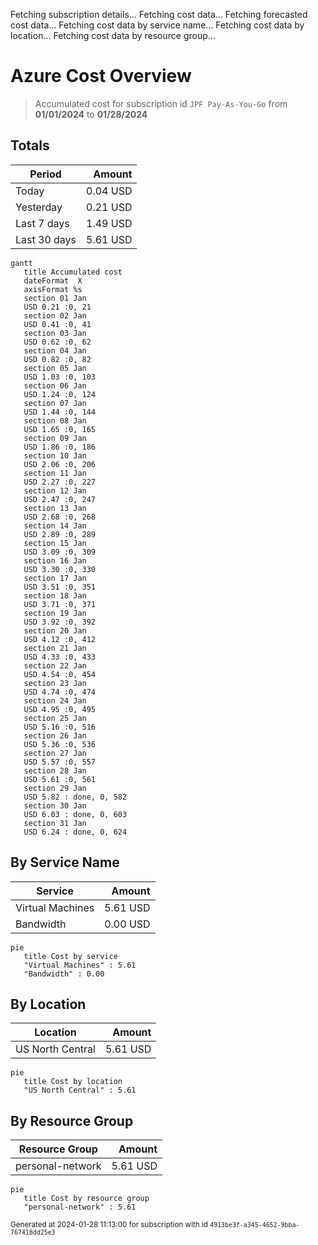 Fetching subscription details...
Fetching cost data...
Fetching forecasted cost data...
Fetching cost data by service name...
Fetching cost data by location...
Fetching cost data by resource group...
# Azure Cost Overview

> Accumulated cost for subscription id `JPF Pay-As-You-Go` from **01/01/2024** to **01/28/2024**

## Totals

|Period|Amount|
|---|---:|
|Today|0.04 USD|
|Yesterday|0.21 USD|
|Last 7 days|1.49 USD|
|Last 30 days|5.61 USD|

```mermaid
gantt
   title Accumulated cost
   dateFormat  X
   axisFormat %s
   section 01 Jan
   USD 0.21 :0, 21
   section 02 Jan
   USD 0.41 :0, 41
   section 03 Jan
   USD 0.62 :0, 62
   section 04 Jan
   USD 0.82 :0, 82
   section 05 Jan
   USD 1.03 :0, 103
   section 06 Jan
   USD 1.24 :0, 124
   section 07 Jan
   USD 1.44 :0, 144
   section 08 Jan
   USD 1.65 :0, 165
   section 09 Jan
   USD 1.86 :0, 186
   section 10 Jan
   USD 2.06 :0, 206
   section 11 Jan
   USD 2.27 :0, 227
   section 12 Jan
   USD 2.47 :0, 247
   section 13 Jan
   USD 2.68 :0, 268
   section 14 Jan
   USD 2.89 :0, 289
   section 15 Jan
   USD 3.09 :0, 309
   section 16 Jan
   USD 3.30 :0, 330
   section 17 Jan
   USD 3.51 :0, 351
   section 18 Jan
   USD 3.71 :0, 371
   section 19 Jan
   USD 3.92 :0, 392
   section 20 Jan
   USD 4.12 :0, 412
   section 21 Jan
   USD 4.33 :0, 433
   section 22 Jan
   USD 4.54 :0, 454
   section 23 Jan
   USD 4.74 :0, 474
   section 24 Jan
   USD 4.95 :0, 495
   section 25 Jan
   USD 5.16 :0, 516
   section 26 Jan
   USD 5.36 :0, 536
   section 27 Jan
   USD 5.57 :0, 557
   section 28 Jan
   USD 5.61 :0, 561
   section 29 Jan
   USD 5.82 : done, 0, 582
   section 30 Jan
   USD 6.03 : done, 0, 603
   section 31 Jan
   USD 6.24 : done, 0, 624
```

## By Service Name

|Service|Amount|
|---|---:|
|Virtual Machines|5.61 USD|
|Bandwidth|0.00 USD|

```mermaid
pie
   title Cost by service
   "Virtual Machines" : 5.61
   "Bandwidth" : 0.00
```

## By Location

|Location|Amount|
|---|---:|
|US North Central|5.61 USD|

```mermaid
pie
   title Cost by location
   "US North Central" : 5.61
```

## By Resource Group

|Resource Group|Amount|
|---|---:|
|personal-network|5.61 USD|

```mermaid
pie
   title Cost by resource group
   "personal-network" : 5.61
```

<sup>Generated at 2024-01-28 11:13:00 for subscription with id `4913be3f-a345-4652-9bba-767418dd25e3`</sup>
